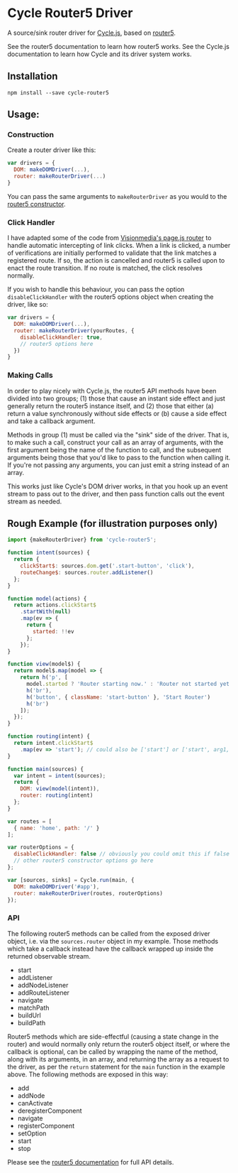 # Cycle Router5 Driver

A source/sink router driver for [Cycle.js](http://cycle.js.org), based on [router5](http://router5.github.io/).

See the router5 documentation to learn how router5 works. See the Cycle.js documentation to learn how Cycle and its driver system works.

## Installation

```text
npm install --save cycle-router5
```

## Usage:

### Construction

Create a router driver like this:

```js
var drivers = {
  DOM: makeDOMDriver(...),
  router: makeRouterDriver(...)
}
```

You can pass the same arguments to `makeRouterDriver` as you would to the [router5 constructor](http://router5.github.io/docs/api-reference.html).

### Click Handler

I have adapted some of the code from [Visionmedia's page.js router](https://github.com/visionmedia/page.js) to handle automatic intercepting of link clicks. When a link is clicked, a number of verifications are initially performed to validate that the link matches a registered route. If so, the action is cancelled and router5 is called upon to enact the route transition. If no route is matched, the click resolves normally.

If you wish to handle this behaviour, you can pass the option `disableClickHandler` with the router5 options object when creating the driver, like so:

```js
var drivers = {
  DOM: makeDOMDriver(...),
  router: makeRouterDriver(yourRoutes, {
    disableClickHandler: true,
    // router5 options here
  })
}
```

### Making Calls

In order to play nicely with Cycle.js, the router5 API methods have been divided into two groups; (1) those that cause an instant side effect and just generally return the router5 instance itself, and (2) those that either (a) return a value synchronously without side effects or (b) cause a side effect and take a callback argument.

Methods in group (1) must be called via the "sink" side of the driver. That is, to make such a call, construct your call as an array of arguments, with the first argument being the name of the function to call, and the subsequent arguments being those that you'd like to pass to the function when calling it. If you're not passing any arguments, you can just emit a string instead of an array.

This works just like Cycle's DOM driver works, in that you hook up an event stream to pass out to the driver, and then pass function calls out the event stream as needed.

## Rough Example (for illustration purposes only)

```js
import {makeRouterDriver} from 'cycle-router5';

function intent(sources) {
  return {
    clickStart$: sources.dom.get('.start-button', 'click'),
    routeChange$: sources.router.addListener()
  };
}

function model(actions) {
  return actions.clickStart$
    .startWith(null)
    .map(ev => {
      return {
        started: !!ev
      };
    });
}

function view(model$) {
  return model$.map(model => {
    return h('p', [
      model.started ? 'Router starting now.' : 'Router not started yet.',
      h('br'),
      h('button', { className: 'start-button' }, 'Start Router')
      h('br')
    ]);
  });
}

function routing(intent) {
  return intent.clickStart$
    .map(ev => 'start'); // could also be ['start'] or ['start', arg1, ...]
}

function main(sources) {
  var intent = intent(sources);
  return {
    DOM: view(model(intent)),
    router: routing(intent)
  };
}

var routes = [
  { name: 'home', path: '/' }
];

var routerOptions = {
  disableClickHandler: false // obviously you could omit this if false
  // other router5 constructor options go here
};

var [sources, sinks] = Cycle.run(main, {
  DOM: makeDOMDriver('#app'),
  router: makeRouterDriver(routes, routerOptions)
});
```

### API

The following router5 methods can be called from the exposed driver object, i.e. via the `sources.router` object in my example. Those methods which take a callback instead have the callback wrapped up inside the returned observable stream.

* start
* addListener
* addNodeListener
* addRouteListener
* navigate
* matchPath
* buildUrl
* buildPath

Router5 methods which are side-effectful (causing a state change in the router) and would normally only return the router5 object itself, or where the callback is optional, can be called by wrapping the name of the method, along with its arguments, in an array, and returning the array as a request to the driver, as per the `return` statement for the `main` function in the example above. The following methods are exposed in this way:

* add
* addNode
* canActivate
* deregisterComponent
* navigate
* registerComponent
* setOption
* start
* stop

Please see the [router5 documentation](http://router5.github.io/) for full API details.